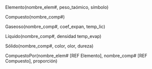 Elemento(nombre_elem#, peso_taómico, símbolo)

Compuesto(nombre_comp#)

Gaseoso(nombre_comp#, coef_expan, temp_lic)

Líquido(nombre_comp#, densidad temp_evap)

Sólido(nombre_comp#, color, olor, dureza)

CompuestoPor(nombre_elem# [REF Elemento], nombre_comp# [REF Compuesto], proporción)
